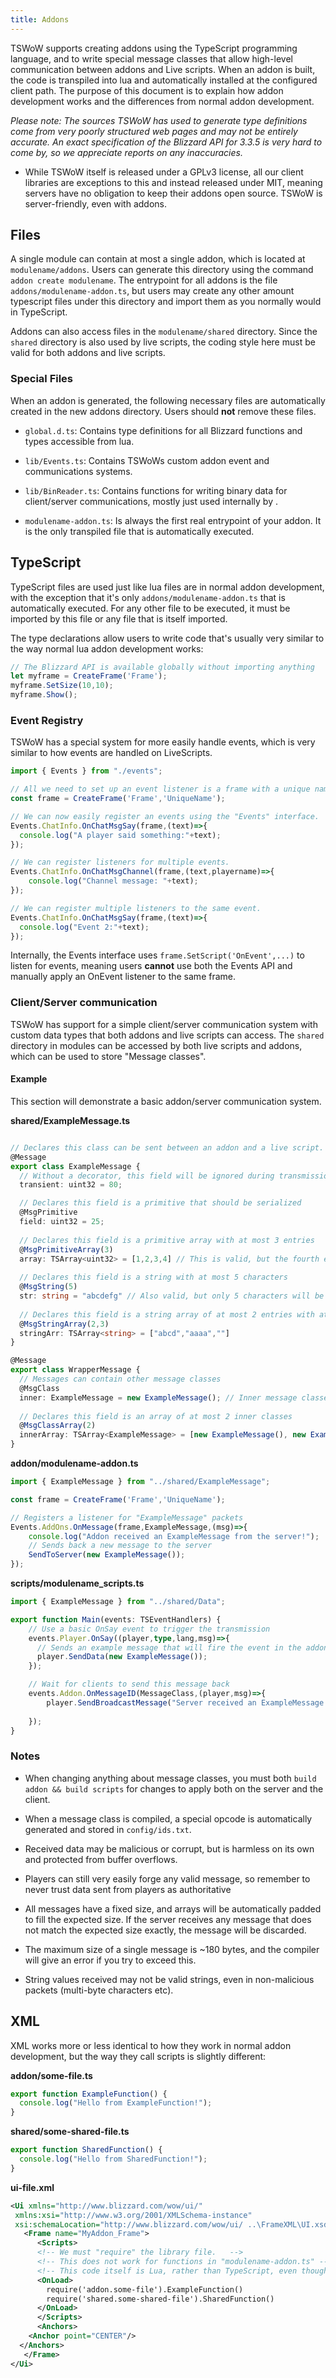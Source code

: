 ```yaml
---
title: Addons
---
```


TSWoW supports creating addons using the TypeScript programming language, and to write special message classes that allow high-level communication between addons and Live scripts.
When an addon is built, the code is transpiled into lua and automatically installed at the configured client path. The purpose of this document is to explain how addon development works
and the differences from normal addon development.

_Please note: The sources TSWoW has used to generate type definitions come from very poorly structured web pages and may not be entirely accurate. An exact specification of the Blizzard API for 3.3.5 is very hard to come by, so we appreciate reports on any inaccuracies._

- <span>While TSWoW itself is released under a GPLv3 license, all our client libraries are exceptions to this and instead released under MIT, meaning servers have no obligation to keep their addons open source. TSWoW is server-friendly, even with addons.</span>

## Files

A single module can contain at most a single addon, which is located at `modulename/addons`. Users can generate this directory using the command `addon create modulename`.
The entrypoint for all addons is the file `addons/modulename-addon.ts`, but users may create any other amount typescript files under this directory and import them as you normally would in TypeScript. 

Addons can also access files in the `modulename/shared` directory. Since the `shared` directory is also used by live scripts, the coding style here must be valid for both addons and live scripts.  

### Special Files

When an addon is generated, the following necessary files are automatically created in the new addons directory. Users should **not** remove these files.

- `global.d.ts`: Contains type definitions for all Blizzard functions and types accessible from lua.

- `lib/Events.ts`: Contains TSWoWs custom addon event and communications systems.

- `lib/BinReader.ts`: Contains functions for writing binary data for client/server communications, mostly just used internally by .

- `modulename-addon.ts`: Is always the first real entrypoint of your addon. It is the only transpiled file that is automatically executed.

## TypeScript

TypeScript files are used just like lua files are in normal addon development, with the exception that it's only `addons/modulename-addon.ts` that is automatically executed.
For any other file to be executed, it must be imported by this file or any file that is itself imported.  

The type declarations allow users to write code that's usually very similar to the way normal lua addon development works:

```ts
// The Blizzard API is available globally without importing anything
let myframe = CreateFrame('Frame');
myframe.SetSize(10,10);
myframe.Show();
```

### Event Registry

TSWoW has a special system for more easily handle events, which is very similar to how events are handled on LiveScripts.  

```ts
import { Events } from "./events";

// All we need to set up an event listener is a frame with a unique name.
const frame = CreateFrame('Frame','UniqueName');

// We can now easily register an events using the "Events" interface.
Events.ChatInfo.OnChatMsgSay(frame,(text)=>{
  console.log("A player said something:"+text);
});

// We can register listeners for multiple events.
Events.ChatInfo.OnChatMsgChannel(frame,(text,playername)=>{
    console.log("Channel message: "+text);
});

// We can register multiple listeners to the same event.
Events.ChatInfo.OnChatMsgSay(frame,(text)=>{
  console.log("Event 2:"+text);
});
```

Internally, the Events interface uses `frame.SetScript('OnEvent',...)` to listen for events, meaning users **cannot** use both the Events API and manually apply an OnEvent listener to the same frame.

### Client/Server communication

TSWoW has support for a simple client/server communication system with custom data types that both addons and live scripts can access. 
The `shared` directory in modules can be accessed by both live scripts and addons, which can be used to store "Message classes".

#### Example
This section will demonstrate a basic addon/server communication system.

**shared/ExampleMessage.ts**
```ts

// Declares this class can be sent between an addon and a live script.
@Message
export class ExampleMessage {
  // Without a decorator, this field will be ignored during transmission.
  transient: uint32 = 80;

  // Declares this field is a primitive that should be serialized
  @MsgPrimitive 
  field: uint32 = 25;
  
  // Declares this field is a primitive array with at most 3 entries
  @MsgPrimitiveArray(3) 
  array: TSArray<uint32> = [1,2,3,4] // This is valid, but the fourth entry will be ignored when this message is serialized.
  
  // Declares this field is a string with at most 5 characters
  @MsgString(5) 
  str: string = "abcdefg" // Also valid, but only 5 characters will be transmitted.
  
  // Declares this field is a string array of at most 2 entries with at most 3 characters each.
  @MsgStringArray(2,3)
  stringArr: TSArray<string> = ["abcd","aaaa",""]
}

@Message
export class WrapperMessage {
  // Messages can contain other message classes
  @MsgClass
  inner: ExampleMessage = new ExampleMessage(); // Inner message classes should always be initialized.
  
  // Declares this field is an array of at most 2 inner classes
  @MsgClassArray(2)
  innerArray: TSArray<ExampleMessage> = [new ExampleMessage(), new ExampleMessage(), new ExampleMessage()];
}
```

**addon/modulename-addon.ts**
```ts
import { ExampleMessage } from "../shared/ExampleMessage";

const frame = CreateFrame('Frame','UniqueName');

// Registers a listener for "ExampleMessage" packets
Events.AddOns.OnMessage(frame,ExampleMessage,(msg)=>{
    console.log("Addon received an ExampleMessage from the server!");
    // Sends back a new message to the server
    SendToServer(new ExampleMessage());
});
```

**scripts/modulename_scripts.ts**
```ts
import { ExampleMessage } from "../shared/Data";

export function Main(events: TSEventHandlers) {
    // Use a basic OnSay event to trigger the transmission
    events.Player.OnSay((player,type,lang,msg)=>{
      // Sends an example message that will fire the event in the addon.
      player.SendData(new ExampleMessage());
    });

    // Wait for clients to send this message back
    events.Addon.OnMessageID(MessageClass,(player,msg)=>{
        player.SendBroadcastMessage("Server received an ExampleMessage from the client!");
        
    });    
}
```

### Notes

- When changing anything about message classes, you must both `build addon && build scripts` for changes to apply both on the server and the client.

- When a message class is compiled, a special opcode is automatically generated and stored in `config/ids.txt`.

- Received data may be malicious or corrupt, but is harmless on its own and protected from buffer overflows.

- Players can still very easily forge any valid message, so remember to never trust data sent from players as authoritative

- All messages have a fixed size, and arrays will be automatically padded to fill the expected size. If the server receives any message that does not match the expected size exactly, the message will be discarded.

- The maximum size of a single message is ~180 bytes, and the compiler will give an error if you try to exceed this. 

- String values received may not be valid strings, even in non-malicious packets (multi-byte characters etc).

## XML
XML works more or less identical to how they work in normal addon development, but the way they call scripts is slightly different:

**addon/some-file.ts**
```ts
export function ExampleFunction() {
  console.log("Hello from ExampleFunction!");
}
```

**shared/some-shared-file.ts**
```ts
export function SharedFunction() {
  console.log("Hello from SharedFunction!");
}
```

**ui-file.xml**
```xml
<Ui xmlns="http://www.blizzard.com/wow/ui/"
 xmlns:xsi="http://www.w3.org/2001/XMLSchema-instance"
 xsi:schemaLocation="http://www.blizzard.com/wow/ui/ ..\FrameXML\UI.xsd">
   <Frame name="MyAddon_Frame">
      <Scripts>
      <!-- We must "require" the library file.   -->
      <!-- This does not work for functions in "modulename-addon.ts" -->
      <!-- This code itself is Lua, rather than TypeScript, even though it calls a TypeScript function. -->
      <OnLoad>
        require('addon.some-file').ExampleFunction()
        require('shared.some-shared-file').SharedFunction()
      </OnLoad>
      </Scripts>
   	  <Anchors>
    <Anchor point="CENTER"/>
  </Anchors>
   </Frame>
</Ui>
```
